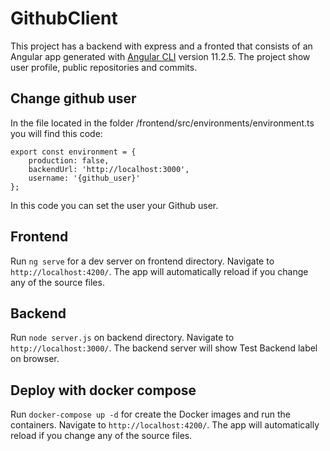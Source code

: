 # GithubClient

This project has a backend with express and a fronted that consists of an Angular app generated with [Angular CLI](https://github.com/angular/angular-cli) version 11.2.5. The project show user profile, public repositories and commits.

## Change github user

In the file located in the folder /frontend/src/environments/environment.ts you will find this code:

    export const environment = {
        production: false,
        backendUrl: 'http://localhost:3000',
        username: '{github_user}'
    };

In this code you can set the user your Github user.

## Frontend

Run `ng serve` for a dev server on frontend directory. Navigate to `http://localhost:4200/`. The app will automatically reload if you change any of the source files.

## Backend

Run `node server.js` on backend directory. Navigate to `http://localhost:3000/`. The backend server will show Test Backend label on browser.

## Deploy with docker compose

Run `docker-compose up -d` for create the Docker images and run the containers. Navigate to `http://localhost:4200/`. The app will automatically reload if you change any of the source files.
